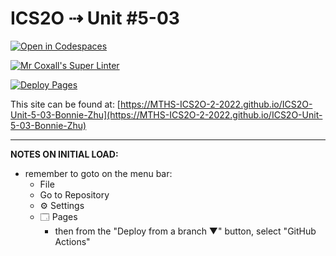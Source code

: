 # ICS2O ⇢ Unit #5-03

[![Open in Codespaces](https://classroom.github.com/assets/launch-codespace-7f7980b617ed060a017424585567c406b6ee15c891e84e1186181d67ecf80aa0.svg)](https://classroom.github.com/open-in-codespaces?assignment_repo_id=11037231)

[![Mr Coxall's Super Linter](https://github.com/MTHS-ICS2O-2-2022/ICS2O-Unit-5-03-Bonnie-Zhu/workflows/Mr%20Coxall's%20Super%20Linter/badge.svg)](https://github.com/MTHS-ICS2O-2-2022/ICS2O-Unit-5-03-Bonnie-Zhu/actions)

[![Deploy Pages](https://github.com/MTHS-ICS2O-2-2022/ICS2O-Unit-5-03-Bonnie-Zhu/workflows/Deploy%20Pages/badge.svg)](https://github.com/MTHS-ICS2O-2-2022/ICS2O-Unit-5-03-Bonnie-Zhu/actions)

This site can be found at: [https://MTHS-ICS2O-2-2022.github.io/ICS2O-Unit-5-03-Bonnie-Zhu](https://MTHS-ICS2O-2-2022.github.io/ICS2O-Unit-5-03-Bonnie-Zhu)

---

**NOTES ON INITIAL LOAD:**
- remember to goto on the menu bar:
  - File
  - Go to Repository
  - ⚙ Settings
  - 🗔 Pages
    - then from the "Deploy from a branch ▼" button, select "GitHub Actions"
